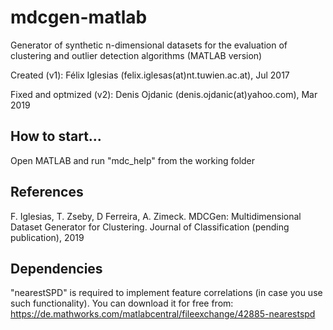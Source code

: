 # mdcgen-matlab
Generator of synthetic n-dimensional datasets for the evaluation of clustering and outlier
detection algorithms (MATLAB version)

Created (v1): Félix Iglesias (felix.iglesas(at)nt.tuwien.ac.at), Jul 2017

Fixed and optmized (v2): Denis Ojdanic (denis.ojdanic(at)yahoo.com), Mar 2019 

## How to start...
Open MATLAB and run "mdc_help" from the working folder

## References 
F. Iglesias, T. Zseby, D Ferreira, A. Zimeck. MDCGen: Multidimensional Dataset Generator for
Clustering. Journal of Classification (pending publication), 2019

## Dependencies
"nearestSPD" is required to implement feature correlations (in case you use such functionality). 
You can download it for free from: https://de.mathworks.com/matlabcentral/fileexchange/42885-nearestspd


